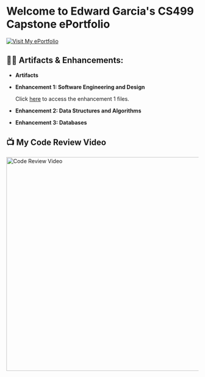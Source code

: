 # Welcome to Edward Garcia's CS499 Capstone ePortfolio

[![Visit My ePortfolio](https://img.shields.io/badge/ePortfolio-Visit-blue)](https://devopulent.github.io/CS499-ePortfolio/)

## 👨‍💻 Artifacts & Enhancements:
- **Artifacts**
- **Enhancement 1: Software Engineering and Design**

  <a>Click</a> [here](https://github.com/DevOpulent/CS499-ePortfolio/tree/main/Enhancement%201-%20Software%20Design%20%26%20Engineering)<a> to access the enhancement 1 files.</a>
- **Enhancement 2: Data Structures and Algorithms**
- **Enhancement 3: Databases**

## 📺 My Code Review Video
<a href="https://youtu.be/aUsckxiYfn8" target="_blank">
  <img src="https://img.youtube.com/vi/aUsckxiYfn8/0.jpg" alt="Code Review Video" width="560">
</a>


<!--
This is a ✨ _special_ ✨ repository because its `README.md` (this file) appears on your GitHub profile.

Here are some ideas to get you started:

- 🔭 I’m currently working on ...
- 🌱 I’m currently learning ...
- 👯 I’m looking to collaborate on ...
- 🤔 I’m looking for help with ...
- 💬 Ask me about ...
- 📫 How to reach me: ...
- 😄 Pronouns: ...
- ⚡ Fun fact: ...
-->
